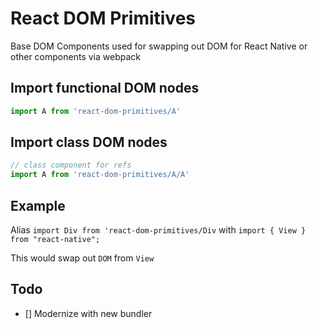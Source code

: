 # React DOM Primitives

Base DOM Components used for swapping out DOM for React Native or other components via webpack

## Import functional DOM nodes
```js
import A from 'react-dom-primitives/A'
```

## Import class DOM nodes
```js
// class component for refs
import A from 'react-dom-primitives/A/A'
```

## Example

Alias `import Div from 'react-dom-primitives/Div` with `import { View } from "react-native";`

This would swap out `DOM` from `View`

## Todo

- [] Modernize with new bundler
